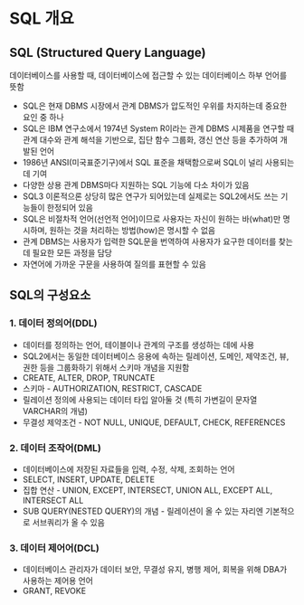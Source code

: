 # SQL 개요
## SQL (Structured Query Language)
데이터베이스를 사용할 때, 데이터베이스에 접근할 수 있는 데이터베이스 하부 언어를 뜻함  
- SQL은 현재 DBMS 시장에서 관계 DBMS가 압도적인 우위를 차지하는데 중요한 요인 중 하나  
- SQL은 IBM 연구소에서 1974년 System R이라는 관계 DBMS 시제품을 연구할 때 관계 대수와 관계 해석을 기반으로, 집단 함수 그룹화, 갱신 연산 등을 추가하여 개발된 언어  
- 1986년 ANSI(미국표준기구)에서 SQL 표준을 채택함으로써 SQL이 널리 사용되는데 기여  
- 다양한 상용 관계 DBMS마다 지원하는 SQL 기능에 다소 차이가 있음  
- SQL3 이론적으론 상당히 많은 연구가 되어있는데 실제로는 SQL2에서도 쓰는 기능들이 한정되어 있음  
- SQL은 비절차적 언어(선언적 언어)이므로 사용자는 자신이 원하는 바(what)만 명시하며, 원하는 것을 처리하는 방법(how)은 명시할 수 없음  
- 관계 DBMS는 사용자가 입력한 SQL문을 번역하여 사용자가 요구한 데이터를 찾는데 필요한 모든 과정을 담당  
- 자연어에 가까운 구문을 사용하여 질의를 표현할 수 있음  

## SQL의 구성요소
### 1. 데이터 정의어(DDL)  
- 데이터를 정의하는 언어, 테이블이나 관계의 구조를 생성하는 데에 사용  
- SQL2에서는 동일한 데이터베이스 응용에 속하는 릴레이션, 도메인, 제약조건, 뷰, 권한 등을 그룹화하기 위해서 스키마 개념을 지원함
- CREATE, ALTER, DROP, TRUNCATE  
- 스키마 - AUTHORIZATION, RESTRICT, CASCADE  
- 릴레이션 정의에 사용되는 데이터 타입 알아둘 것 (특히 가변길이 문자열 VARCHAR의 개념)
- 무결성 제약조건 - NOT NULL, UNIQUE, DEFAULT, CHECK, REFERENCES

### 2. 데이터 조작어(DML)  
- 데이터베이스에 저장된 자료들을 입력, 수정, 삭제, 조회하는 언어  
- SELECT, INSERT, UPDATE, DELETE  
- 집합 연산 - UNION, EXCEPT, INTERSECT, UNION ALL, EXCEPT ALL, INTERSECT ALL
- SUB QUERY(NESTED QUERY)의 개념 - 릴레이션이 올 수 있는 자리엔 기본적으로 서브쿼리가 올 수 있음

### 3. 데이터 제어어(DCL)  
- 데이터베이스 관리자가 데이터 보안, 무결성 유지, 병행 제어, 회복을 위해 DBA가 사용하는 제어용 언어  
- GRANT, REVOKE  




